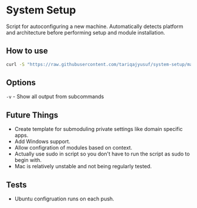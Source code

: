 # System Setup

Script for autoconfiguring a new machine. Automatically detects platform and architecture before performing setup and module installation.

## How to use

```bash
curl -S "https://raw.githubusercontent.com/tariqajyusuf/system-setup/main/init.sh" | bash
```

## Options

`-v` - Show all output from subcommands

## Future Things

- Create template for submoduling private settings like domain specific apps.
- Add Windows support.
- Allow configration of modules based on context.
- Actually use sudo in script so you don't have to run the script as sudo to begin with.
- Mac is relatively unstable and not being regularly tested.

## Tests

- Ubuntu configruation runs on each push.
